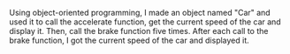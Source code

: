 Using object-oriented programming, I made an object named "Car" and used it to call the accelerate function, get the current speed of the car and display it. Then, call the brake function five times. After each call to the brake function, I got the current speed of the car and displayed it.



